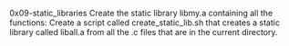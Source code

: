 0x09-static_libraries 
Create the static library libmy.a containing all the functions:
Create a script called create_static_lib.sh that creates a static library called liball.a from all the .c files that are in the current directory.
